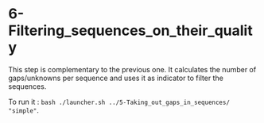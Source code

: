 # 6-Filtering_sequences_on_their_quality

This step is complementary to the previous one. It calculates the number of gaps/unknowns per sequence and uses it as indicator to filter the sequences.

To run it : `bash ./launcher.sh ../5-Taking_out_gaps_in_sequences/ "simple"`.